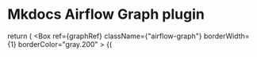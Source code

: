 
# Mkdocs Airflow Graph plugin

return (
    <Box
      ref={graphRef}
      className={"airflow-graph"}
      borderWidth={1}
      borderColor="gray.200"
    >
      {(